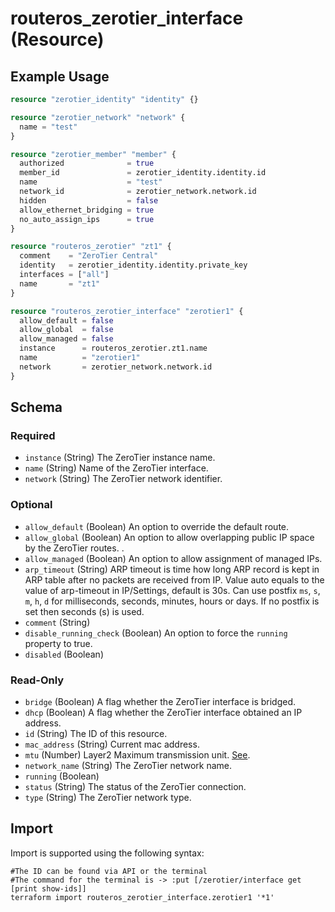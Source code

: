 # routeros_zerotier_interface (Resource)


## Example Usage
```terraform
resource "zerotier_identity" "identity" {}

resource "zerotier_network" "network" {
  name = "test"
}

resource "zerotier_member" "member" {
  authorized              = true
  member_id               = zerotier_identity.identity.id
  name                    = "test"
  network_id              = zerotier_network.network.id
  hidden                  = false
  allow_ethernet_bridging = true
  no_auto_assign_ips      = true
}

resource "routeros_zerotier" "zt1" {
  comment    = "ZeroTier Central"
  identity   = zerotier_identity.identity.private_key
  interfaces = ["all"]
  name       = "zt1"
}

resource "routeros_zerotier_interface" "zerotier1" {
  allow_default = false
  allow_global  = false
  allow_managed = false
  instance      = routeros_zerotier.zt1.name
  name          = "zerotier1"
  network       = zerotier_network.network.id
}
```

<!-- schema generated by tfplugindocs -->
## Schema

### Required

- `instance` (String) The ZeroTier instance name.
- `name` (String) Name of the ZeroTier interface.
- `network` (String) The ZeroTier network identifier.

### Optional

- `allow_default` (Boolean) An option to override the default route.
- `allow_global` (Boolean) An option to allow overlapping public IP space by the ZeroTier routes. .
- `allow_managed` (Boolean) An option to allow assignment of managed IPs.
- `arp_timeout` (String) ARP timeout is time how long ARP record is kept in ARP table after no packets are received from IP. Value auto equals to the value of arp-timeout in IP/Settings, default is 30s. Can use postfix `ms`, `s`, `m`, `h`, `d` for milliseconds, seconds, minutes, hours or days. If no postfix is set then seconds (s) is used.
- `comment` (String)
- `disable_running_check` (Boolean) An option to force the `running` property to true.
- `disabled` (Boolean)

### Read-Only

- `bridge` (Boolean) A flag whether the ZeroTier interface is bridged.
- `dhcp` (Boolean) A flag whether the ZeroTier interface obtained an IP address.
- `id` (String) The ID of this resource.
- `mac_address` (String) Current mac address.
- `mtu` (Number) Layer2 Maximum transmission unit. [See](https://wiki.mikrotik.com/wiki/Maximum_Transmission_Unit_on_RouterBoards).
- `network_name` (String) The ZeroTier network name.
- `running` (Boolean)
- `status` (String) The status of the ZeroTier connection.
- `type` (String) The ZeroTier network type.

## Import
Import is supported using the following syntax:
```shell
#The ID can be found via API or the terminal
#The command for the terminal is -> :put [/zerotier/interface get [print show-ids]]
terraform import routeros_zerotier_interface.zerotier1 '*1'
```
